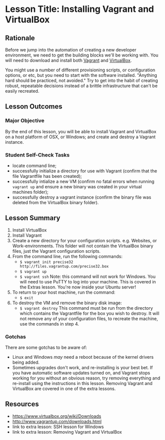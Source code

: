# Lesson Title: Installing Vagrant and VirtualBox

## Rationale

Before we jump into the automation of creating a new developer environment, we need to get the building blocks we'll be working with. You will need to download and install both [Vagrant](http://vagrantup.com) and [VirtualBox](http://virtualbox.org).

You might use a number of different provisioning scripts, or configuration options, or etc, but you need to start with the software installed. "Anything hard should be practiced, not avoided." Try to get into the habit of creating robust, repeatable decisions instead of a brittle infrastructure that can't be easily recreated.

## Lesson Outcomes

### Major Objective

By the end of this lesson, you will be able to install Vagrant and VirtualBox on a host platform of OSX, or Windows; and create and destroy a Vagrant instance.

### Student Self-Check Tasks

- locate command line; 
- successfully initialize a directory for use with Vagrant (confirm that the file Vagrantfile has been created); 
- successfully intialize a new VM (confirm no fatal errors when running `vagrant up` and ensure a new binary was created in your virtual machines folder); 
- successfully destroy a vagrant instance (confirm the binary file was deleted from the VirtualBox binary folder).

## Lesson Summary

1. Install VirtualBox
2. Install Vagrant
3. Create a new directory for your configuration scripts. e.g. Websites, or Work-environments. This folder will not contain the VirtualBox binary files, just the Vagrant
   configuration scripts.
4. From the command line, run the following commands:
   - `$ vagrant init precise32 http://files.vagrantup.com/precise32.box`
   - `$ vagrant up`
   - `$ vagrant ssh` Note: this command will not work for Windows. You will need to use PuTTY to log into your machine. This is covered in the Extras lesson.
   You're now inside your Ubuntu server!
5. To return to your host machine, run the command:
   - `$ exit`
6. To destroy the VM and remove the binary disk image:
   - `$ vagrant destroy`
   This command must be run from the directory which contains the Vagrantfile for the box you wish to destroy. It will not remove any of your configuration files, to recreate the machine, use the commands in step 4.

### Gotchas

There are some gotchas to be aware of:

- Linux and Windows *may* need a reboot because of the kernel drivers being added.
- Sometimes upgrades don't work, and re-installing is your best bet. If you have automatic software updates turned on, and Vagrant stops working for you without an obvious
  reason, try removing everything and re-install using the instructions in this lesson. Removing Vagrant and VirtualBox are covered in one of the extra lessons.

## Resources

- https://www.virtualbox.org/wiki/Downloads
- http://www.vagrantup.com/downloads.html
- link to extra lesson: SSH lesson for Windows
- link to extra lesson: Removing Vagrant and VirtualBox
